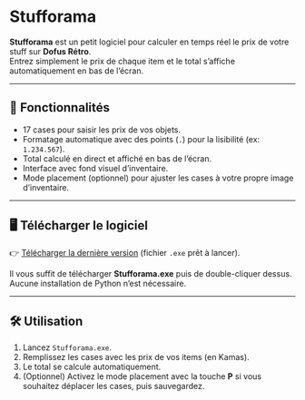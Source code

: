 ﻿# Stufforama

**Stufforama** est un petit logiciel pour calculer en temps réel le prix de votre stuff sur **Dofus Rétro**.  
Entrez simplement le prix de chaque item et le total s’affiche automatiquement en bas de l’écran.

---

## 🔹 Fonctionnalités
- 17 cases pour saisir les prix de vos objets.
- Formatage automatique avec des points (`.`) pour la lisibilité (ex: `1.234.567`).
- Total calculé en direct et affiché en bas de l’écran.
- Interface avec fond visuel d’inventaire.
- Mode placement (optionnel) pour ajuster les cases à votre propre image d’inventaire.

---

## 🖥️ Télécharger le logiciel
👉 [Télécharger la dernière version](../../releases) (fichier `.exe` prêt à lancer).  

Il vous suffit de télécharger **Stufforama.exe** puis de double-cliquer dessus.  
Aucune installation de Python n’est nécessaire.

---

## 🛠️ Utilisation
1. Lancez `Stufforama.exe`.
2. Remplissez les cases avec les prix de vos items (en Kamas).
3. Le total se calcule automatiquement.
4. (Optionnel) Activez le mode placement avec la touche **P** si vous souhaitez déplacer les cases, puis sauvegardez.
